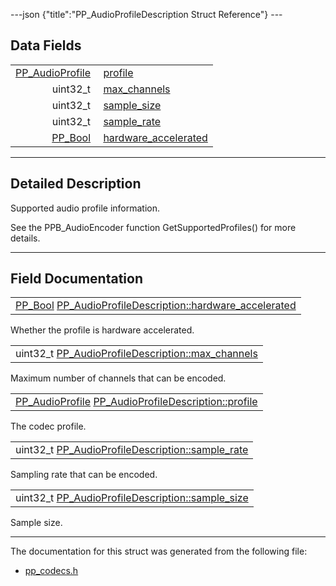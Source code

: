 ---json {"title":"PP\_AudioProfileDescription Struct Reference"} ---

Data Fields
-----------

<table><tbody><tr class="odd"><td style="text-align: right;"><a href="/docs/native-client/pepper_dev/c/group___enums#gadadb1eaddb4ea71cb8620db1f4ce301e" class="el">PP_AudioProfile</a> </td><td><a href="/docs/native-client/pepper_dev/c/struct_p_p___audio_profile_description#a4253ebb9ec2065525a4b9c948111d896" class="el">profile</a></td></tr><tr class="even"><td style="text-align: right;">uint32_t </td><td><a href="/docs/native-client/pepper_dev/c/struct_p_p___audio_profile_description#a4806e98fc63b158b26b293c4de803667" class="el">max_channels</a></td></tr><tr class="odd"><td style="text-align: right;">uint32_t </td><td><a href="/docs/native-client/pepper_dev/c/struct_p_p___audio_profile_description#a1a340d0676442d0dfad60219c6dd3886" class="el">sample_size</a></td></tr><tr class="even"><td style="text-align: right;">uint32_t </td><td><a href="/docs/native-client/pepper_dev/c/struct_p_p___audio_profile_description#a266fce27c0c60cd5648ec331da9f04cf" class="el">sample_rate</a></td></tr><tr class="odd"><td style="text-align: right;"><a href="/docs/native-client/pepper_dev/c/group___enums#ga4f272d99be14aacafe08dfd4ef830918" class="el">PP_Bool</a> </td><td><a href="/docs/native-client/pepper_dev/c/struct_p_p___audio_profile_description#a3f77a750a3d903e565deae13d8d814b4" class="el">hardware_accelerated</a></td></tr></tbody></table>

------------------------------------------------------------------------

<span id="details" class="anchor" style="margin: 0;"></span>

Detailed Description
--------------------

Supported audio profile information.

See the PPB\_AudioEncoder function GetSupportedProfiles() for more details.

------------------------------------------------------------------------

Field Documentation
-------------------

<span id="a3f77a750a3d903e565deae13d8d814b4" class="anchor" style="margin: 0;"></span>

<table><tbody><tr class="odd"><td><a href="/docs/native-client/pepper_dev/c/group___enums#ga4f272d99be14aacafe08dfd4ef830918" class="el">PP_Bool</a> <a href="/docs/native-client/pepper_dev/c/struct_p_p___audio_profile_description#a3f77a750a3d903e565deae13d8d814b4" class="el">PP_AudioProfileDescription::hardware_accelerated</a></td></tr></tbody></table>

Whether the profile is hardware accelerated.

<span id="a4806e98fc63b158b26b293c4de803667" class="anchor" style="margin: 0;"></span>

<table><tbody><tr class="odd"><td>uint32_t <a href="/docs/native-client/pepper_dev/c/struct_p_p___audio_profile_description#a4806e98fc63b158b26b293c4de803667" class="el">PP_AudioProfileDescription::max_channels</a></td></tr></tbody></table>

Maximum number of channels that can be encoded.

<span id="a4253ebb9ec2065525a4b9c948111d896" class="anchor" style="margin: 0;"></span>

<table><tbody><tr class="odd"><td><a href="/docs/native-client/pepper_dev/c/group___enums#gadadb1eaddb4ea71cb8620db1f4ce301e" class="el">PP_AudioProfile</a> <a href="/docs/native-client/pepper_dev/c/struct_p_p___audio_profile_description#a4253ebb9ec2065525a4b9c948111d896" class="el">PP_AudioProfileDescription::profile</a></td></tr></tbody></table>

The codec profile.

<span id="a266fce27c0c60cd5648ec331da9f04cf" class="anchor" style="margin: 0;"></span>

<table><tbody><tr class="odd"><td>uint32_t <a href="/docs/native-client/pepper_dev/c/struct_p_p___audio_profile_description#a266fce27c0c60cd5648ec331da9f04cf" class="el">PP_AudioProfileDescription::sample_rate</a></td></tr></tbody></table>

Sampling rate that can be encoded.

<span id="a1a340d0676442d0dfad60219c6dd3886" class="anchor" style="margin: 0;"></span>

<table><tbody><tr class="odd"><td>uint32_t <a href="/docs/native-client/pepper_dev/c/struct_p_p___audio_profile_description#a1a340d0676442d0dfad60219c6dd3886" class="el">PP_AudioProfileDescription::sample_size</a></td></tr></tbody></table>

Sample size.

------------------------------------------------------------------------

The documentation for this struct was generated from the following file:

-   <a href="/docs/native-client/pepper_dev/c/pp__codecs_8h/" class="el">pp_codecs.h</a>
